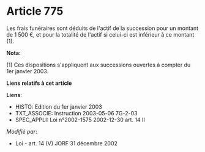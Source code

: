 # Article 775

Les frais funéraires sont déduits de l'actif de la succession pour un montant de 1 500 €, et pour la totalité de l'actif si
celui-ci est inférieur à ce montant (1).

**Nota:**

(1) Ces dispositions s'appliquent aux successions ouvertes à compter du 1er janvier 2003.

**Liens relatifs à cet article**

**Liens**:

  - HISTO: Edition du 1er janvier 2003
  - TXT_ASSOCIE: Instruction 2003-05-06 7G-2-03
  - SPEC_APPLI: Loi n°2002-1575 2002-12-30 art. 14 II

_Modifié par_:

  - Loi - art. 14 (V) JORF 31 décembre 2002
